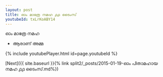 ```yaml
---
layout: post
title: ഓം മാത്രേ നമഹ ൧൧ ടൈംസ്
youtubeId: txLrKoABY14
---
```

 
 
 ഓം മാത്രേ നമഹ 
 
 -  ആരാണ് അമ്മ 
 
  
 
  
 
 
 
 
 
 


{% include youtubePlayer.html id=page.youtubeId %}
 
[Next]({{ site.baseurl }}{% link  split2/_posts/2015-01-19-ഓം പിതാമഹായ നമഹ ൧൧ ടൈംസ്.md%})
 
